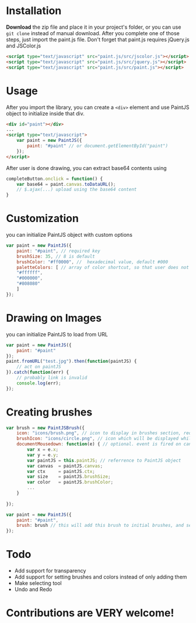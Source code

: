 # Installation
__Download__ the zip file and place it in your project's folder, or you can use `git clone` instead of manual download. After you complete one of those steps, just import the paint.js file. Don't forget that paint.js requires jQuery.js and JSColor.js
```html
<script type="text/javascript" src="paint.js/src/jscolor.js"></script>
<script type="text/javascript" src="paint.js/src/jquery.js"></script>
<script type="text/javascript" src="paint.js/src/paint.js"></script>
```
# Usage
After you import the library, you can create a ``<div>`` element and use PaintJS object to initialize inside that div.

```html
<div id="paint"></div>
...
<script type="text/javascript">
    var paint = new PaintJS({
        paint: "#paint" // or document.getElementById("paint")
    });
</script>
```
After user is done drawing, you can extract base64 contents using
```javascript
completeButton.onclick = function() {
    var base64 = paint.canvas.toDataURL();
    // $.ajax(...) upload using the base64 content
}
```

# Customization
you can initialize PaintJS object with custom options
```javascript
var paint = new PaintJS({
    paint: "#paint", // required key
    brushSize: 35, // 8 is default
    brushColor: "#ff0000", //  hexadecimal value, default #000
    paletteColors: [ // array of color shortcut, so that user does not have to use colorpicker for everything
    "#ffffff",
    "#000000",
    "#808080"
    ]
});
```
# Drawing on Images
you can initialize PaintJS to load from URL
```javascript
var paint = new PaintJS({
    paint: "#paint"
});
paint.fromURL("test.jpg").then(function(paintJS) {
    // act on paintJS
}).catch(function(err) {
    // probably link is invalid
    console.log(err);
});
```

# Creating brushes
```javascript
var brush = new PaintJSBrush({
    icon: "icons/brush.png", // icon to display in brushes section, required
    brushIcon: "icons/circle.png", // icon which will be displayed while mouse has entered the canvas
    documentMousedown: function(e) { // optional. event is fired on canvas mousedown
        var x = e.x;
        var y = e.y;
        var paintJS = this.paintJS; // referrence to PaintJS object
        var canvas  = paintJS.canvas;
        var ctx     = paintJS.ctx;
        var size    = paintJS.brushSize;
        var color   = paintJS.brushColor;
        ...
    }
    
});

var paint = new PaintJS({
    paint: "#paint",
    brush: brush // this will add this brush to initial brushes, and set it as active
});
```
# Todo
* Add support for transparency
* Add support for setting brushes and colors instead of only adding them
* Make selecting tool
* Undo and Redo

Contributions are VERY welcome!
===============================

